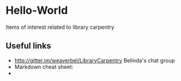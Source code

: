 # Hello-World
Items of interest related to library carpentry
## Useful links
 
- http://gitter.im/weaverbel/LibraryCarpentry Belinda's chat group
- Markdown cheat sheet: 
- 
